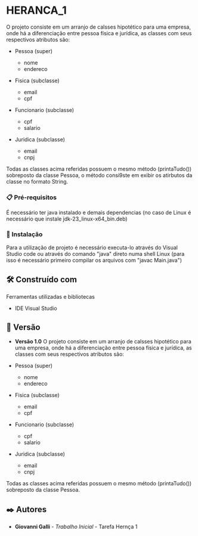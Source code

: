# HERANCA_1

O projeto consiste em um arranjo de calsses hipotético para uma empresa, onde há a diferenciação entre pessoa física e jurídica, as classes com seus respectivos atributos são:
* Pessoa (super)
    - nome
    - endereco

* Fisica (subclasse)
    - email
    - cpf

* Funcionario (subclasse)
    - cpf
    - salario
    
* Juridica (subclasse)
    - email
    - cnpj

Todas as classes acima referidas possuem o mesmo método (printaTudo()) sobreposto da classe Pessoa, o método consi9ste em exibir os atirbutos da classe no formato String.

### 📋 Pré-requisitos

É necessário ter java instalado e demais dependencias (no caso de Linux é necessário que instale jdk-23_linux-x64_bin.deb)

### 🔧 Instalação

Para a utilização de projeto é necessário executa-lo através do Visual Studio code ou através do comando "java" direto numa shell Linux (para isso é necessário primeiro compilar os arquivos com "javac Main.java")

## 🛠️ Construído com

Ferramentas utilizadas e bibliotecas

* IDE Visual Studio

## 📌 Versão

* **Versão 1.0** O projeto consiste em um arranjo de calsses hipotético para uma empresa, onde há a diferenciação entre pessoa física e jurídica, as classes com seus respectivos atributos são:
* Pessoa (super)
    - nome
    - endereco

* Fisica (subclasse)
    - email
    - cpf

* Funcionario (subclasse)
    - cpf
    - salario
    
* Juridica (subclasse)
    - email
    - cnpj

Todas as classes acima referidas possuem o mesmo método (printaTudo()) sobreposto da classe Pessoa.

## ✒️ Autores

* **Giovanni Galli** - *Trabalho Inicial* - Tarefa Hernça 1


